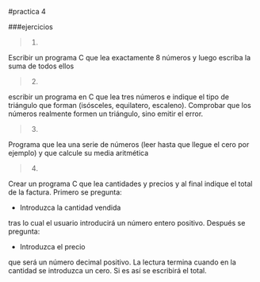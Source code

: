 #practica 4

###ejercicios

>1)

Escribir un programa C que lea exactamente 8 números y luego escriba la suma de todos ellos

>2)

escribir un programa en C que lea tres números e indique el tipo de triángulo que forman (isósceles, equilatero, escaleno). Comprobar que los números realmente formen un triángulo, sino emitir el error.

>3)

Programa que lea una serie de números (leer hasta que llegue el cero por ejemplo) y que calcule su media aritmética

>4)

Crear un programa C que lea cantidades y precios y al final indique el total de la factura.
Primero se pregunta:

* Introduzca la cantidad vendida

tras lo cual el usuario introducirá un número entero positivo.
Después se pregunta:
* Introduzca el precio

que será un número decimal positivo.
La lectura termina cuando en la cantidad se introduzca un cero. Si es así se escribirá el total.
